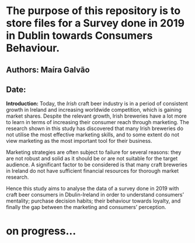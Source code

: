 # The purpose of this repository is to store files for a Survey done in 2019 in Dublin towards Consumers Behaviour.

## Authors: Maíra Galvão
## Date: 

**Introduction:** Today, the *Irish* craft beer industry is in a period of consistent growth in Ireland and increasing worldwide competition, which is gaining market shares. 
Despite the relevant growth, Irish breweries have a lot more to learn in terms of increasing their consumer reach through marketing.
The research shown in this study has discovered that many Irish breweries do not utilise the most effective marketing skills, and to some extent do not view marketing as the
most important tool for their business.

Marketing strategies are often subject to failure for several reasons: they are not robust and solid as it should be or are not suitable for the target audience. 
A significant factor to be considered is that many craft breweries in Ireland do not have sufficient financial resources for thorough market research.

Hence this study aims to analyse the data of a survey done in 2019 with craft beer consumers in Dbulin-Ireland in order to understand consumers’ mentality;
purchase decision habits; their behaviour towards loyalty, and finally the gap between the marketing and consumers’ perception.


# on progress...

